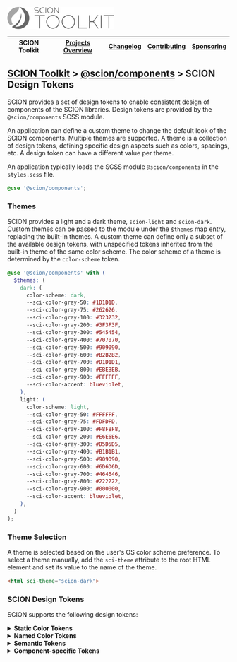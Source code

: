 <a href="/README.md"><img src="/resources/branding/scion-toolkit-banner.svg" height="50" alt="SCION Toolkit"></a>

| SCION Toolkit | [Projects Overview][menu-projects-overview] | [Changelog][menu-changelog] | [Contributing][menu-contributing] | [Sponsoring][menu-sponsoring] |  
| --- | --- | --- | --- | --- |

## [SCION Toolkit][menu-home] > [@scion/components][link-scion-components] > SCION Design Tokens

SCION provides a set of design tokens to enable consistent design of components of the SCION libraries. Design tokens are provided by the `@scion/components` SCSS module.

An application can define a custom theme to change the default look of the SCION components. Multiple themes are supported. A theme is a collection of design tokens, defining specific design aspects such as colors, spacings, etc. A design token can have a different value per theme.

An application typically loads the SCSS module `@scion/components` in the `styles.scss` file.

```scss
@use '@scion/components';
```

### Themes
SCION provides a light and a dark theme, `scion-light` and `scion-dark`. Custom themes can be passed to the module under the `$themes` map entry, replacing the built-in themes. A custom theme can define only a subset of the available design tokens, with unspecified tokens inherited from the built-in theme of the same color scheme. The color scheme of a theme is determined by the `color-scheme` token.

```scss
@use '@scion/components' with (
  $themes: (
    dark: (
      color-scheme: dark,
      --sci-color-gray-50: #1D1D1D,
      --sci-color-gray-75: #262626,
      --sci-color-gray-100: #323232,
      --sci-color-gray-200: #3F3F3F,
      --sci-color-gray-300: #545454,
      --sci-color-gray-400: #707070,
      --sci-color-gray-500: #909090,
      --sci-color-gray-600: #B2B2B2,
      --sci-color-gray-700: #D1D1D1,
      --sci-color-gray-800: #EBEBEB,
      --sci-color-gray-900: #FFFFFF,
      --sci-color-accent: blueviolet,
    ),
    light: (
      color-scheme: light,
      --sci-color-gray-50: #FFFFFF,
      --sci-color-gray-75: #FDFDFD,
      --sci-color-gray-100: #F8F8F8,
      --sci-color-gray-200: #E6E6E6,
      --sci-color-gray-300: #D5D5D5,
      --sci-color-gray-400: #B1B1B1,
      --sci-color-gray-500: #909090,
      --sci-color-gray-600: #6D6D6D,
      --sci-color-gray-700: #464646,
      --sci-color-gray-800: #222222,
      --sci-color-gray-900: #000000,
      --sci-color-accent: blueviolet,
    ),
  )
);
```

### Theme Selection
A theme is selected based on the user's OS color scheme preference. To select a theme manually, add the `sci-theme` attribute to the root HTML element and set its value to the name of the theme.

```html
<html sci-theme="scion-dark">
```

### SCION Design Tokens
SCION supports the following design tokens:

<details>
  <summary><strong>Static Color Tokens</strong></summary>
  <br>

Colors that have a fixed color value across all themes.

[Static Color Tokens](https://raw.githubusercontent.com/SchweizerischeBundesbahnen/scion-toolkit/master/projects/scion/components/design/colors/_scion-static-colors.scss)

</details>

<details>
  <summary><strong>Named Color Tokens</strong></summary>
  <br>

Predefined set of named colors as palette of tints and shades.

[Named Color Tokens (light theme)](https://raw.githubusercontent.com/SchweizerischeBundesbahnen/scion-toolkit/master/projects/scion/components/design/colors/_scion-light-colors.scss), [Named Color Tokens (dark theme)](https://raw.githubusercontent.com/SchweizerischeBundesbahnen/scion-toolkit/master/projects/scion/components/design/colors/_scion-dark-colors.scss)

</details>

<details>
  <summary><strong>Semantic Tokens</strong></summary>
  <br>

Tokens for a particular usage.

[Semantic Tokens (light theme)](https://raw.githubusercontent.com/SchweizerischeBundesbahnen/scion-toolkit/master/projects/scion/components/design/themes/_scion-light-theme.scss), [Semantic Tokens (dark theme)](https://raw.githubusercontent.com/SchweizerischeBundesbahnen/scion-toolkit/master/projects/scion/components/design/themes/_scion-dark-theme.scss)

</details>

<details>
  <summary><strong>Component-specific Tokens</strong></summary>
  <br>

Tokens for a particular component.

[Component-specific Tokens](https://raw.githubusercontent.com/SchweizerischeBundesbahnen/scion-toolkit/master/projects/scion/components/design/components/_scion-component-tokens.scss)

</details>

[menu-home]: /README.md
[menu-projects-overview]: /docs/site/projects-overview.md
[menu-changelog]: /docs/site/changelog.md
[menu-contributing]: /CONTRIBUTING.md
[menu-sponsoring]: /docs/site/sponsoring.md

[link-scion-components]: /docs/site/scion-components.md
